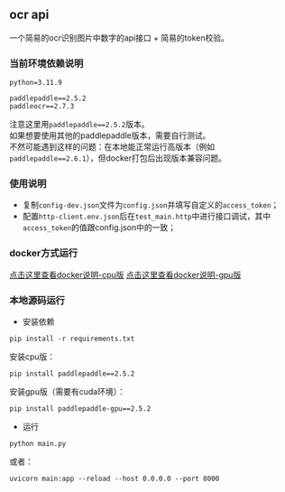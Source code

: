 ## ocr api
一个简易的ocr识别图片中数字的api接口 + 简易的token校验。

### 当前环境依赖说明

```text
python=3.11.9

paddlepaddle==2.5.2
paddleocr==2.7.3
```

注意这里用`paddlepaddle==2.5.2`版本。<br>
如果想要使用其他的paddlepaddle版本，需要自行测试。<br>
不然可能遇到这样的问题：在本地能正常运行高版本（例如`paddlepaddle==2.6.1`），但docker打包后出现版本兼容问题。


### 使用说明

- 复制`config-dev.json`文件为`config.json`并填写自定义的`access_token`；
- 配置`http-client.env.json`后在`test_main.http`中进行接口调试，其中`access_token`的值跟config.json中的一致；

### docker方式运行

[点击这里查看docker说明-cpu版](docker/README_cpu.md)
[点击这里查看docker说明-gpu版](docker/README_gpu.md)


### 本地源码运行

- 安装依赖
```shell
pip install -r requirements.txt
```

安装cpu版：
```shell
pip install paddlepaddle==2.5.2
```

安装gpu版（需要有cuda环境）：
```shell
pip install paddlepaddle-gpu==2.5.2
```

- 运行

```shell
python main.py
```

或者：

```shell
uvicorn main:app --reload --host 0.0.0.0 --port 8000
```